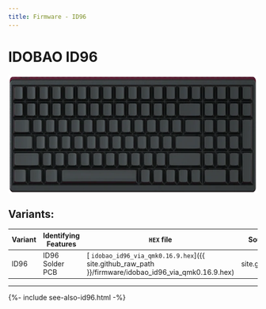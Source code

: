 ```yaml
---
title: Firmware - ID96
---
```


# IDOBAO ID96

<img src="../assets/img/idobao-id96.png" height="240" width="auto" style="display:block;margin-left:auto;margin-right:auto;">

## Variants:

| Variant | Identifying Features | `HEX` file | Source Location |
|---------|----------------------|------------|:---------------:|
| ID96    | ID96 Solder PCB      | [<i class="fas fa-microchip"></i> `idobao_id96_via_qmk0.16.9.hex`]({{ site.github_raw_path }}/firmware/idobao_id96_via_qmk0.16.9.hex) | [<i class="fab fa-github"></i> QMK]({{ site.github_qmk_path }}/id96) |

---

{%- include see-also-id96.html -%}
